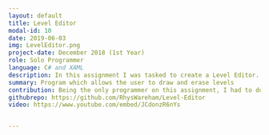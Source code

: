 ```yaml
---
layout: default
title: Level Editor
modal-id: 10
date: 2019-06-03
img: LevelEditor.png
project-date: December 2018 (1st Year)
role: Solo Programmer
language: C# and XAML
description: In this assignment I was tasked to create a Level Editor. The requirements for this, were to be able to import and split up a tilemap, place and delete sprites on an extendable grid, and save/load "drawings". This was the first time using two different programming languages simultaneously. In XAML, I had to program and design the layout of the window of which the user would navigate through the available sprites, and choose which tools to use.
summary: Program which allows the user to draw and erase levels
contribution: Being the only programmer on this assignment, I had to do all coding and design myself. <br><br>Mechanics implemented<ul><li>Loading Sprites from a Tilemap</li>Scrollbar to Browse Available Sprites<li>Drawing on a Grid with a Specific Sprite</li><li>Erasing Specific Sprites</li><li>Saving Files</li><li>Loading Files</li><li>Extendable Grid</li></ul>
githubrepo: https://github.com/RhysWareham/Level-Editor
video: https://www.youtube.com/embed/JCdonzR6nYs


---
```

